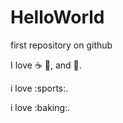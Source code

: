 # HelloWorld

first repository on github

I love :coffee: :pizza:, and :dancer:.

i love :sports:.

i love :baking:.
